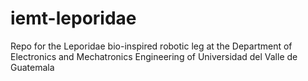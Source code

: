 # iemt-leporidae
Repo for the Leporidae bio-inspired robotic leg at the Department of Electronics and Mechatronics Engineering of Universidad del Valle de Guatemala
